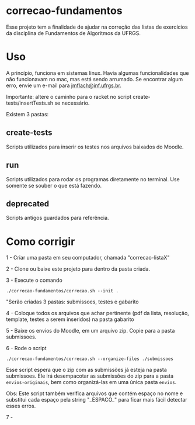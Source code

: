 # correcao-fundamentos

Esse projeto tem a finalidade de ajudar na correção das listas de exercícios da disciplina de Fundamentos de Algoritmos da UFRGS.

# Uso

A princípio, funciona em sistemas linux. Havia algumas funcionalidades que não funcionavam no mac, mas está sendo arrumado. Se encontrar algum erro, envie um e-mail para jmflach@inf.ufrgs.br.

Importante: altere o caminho para o racket no script create-tests/insertTests.sh se necessário.

Existem 3 pastas:

## create-tests

Scripts utilizados para inserir os testes nos arquivos baixados do Moodle.


## run

Scripts utilizados para rodar os programas diretamente no terminal. Use somente se souber o que está fazendo.


## deprecated

Scripts antigos guardados para referência.

# Como corrigir

1 - Criar uma pasta em seu computador, chamada "correcao-listaX"

2 - Clone ou baixe este projeto para dentro da pasta criada.

3 - Execute o comando

```
./correcao-fundamentos/correcao.sh --init .
```

"Serão criadas 3 pastas: submissoes, testes e gabarito

4 - Coloque todos os arquivos que achar pertinente (pdf da lista, resolução, template, testes a serem inseridos) na pasta gabarito

5 - Baixe os envios do Moodle, em um arquivo zip. Copie para a pasta submissoes.

6 - Rode o script

```
./correcao-fundamentos/correcao.sh --organize-files ./submissoes
```

Esse script espera que o zip com as submissões já esteja na pasta submissoes. Ele irá desempacotar as submissões do zip para a pasta `envios-originais`, bem como organizá-las em uma única pasta `envios`.

<!---Obs.: o script que faz a organização dos arquivos (correcao-fundamentos/organize-files/organize-files.sh) chama outro script (correcao-fundamentos/organize-files/fix-files.sh) que arruma alguns arquivos que eventualmente podem ter problemas, como: arquivo sem extensão, arquivo que outros scripts não conseguem ler (formatação diferente de UTF-8), etc. Porém essa tarefa é manual e, para cada arquivo que apresentar problema, deve-se adicionar neste script comandos para resolver.--->

Obs: Este script também verifica arquivos que contém espaço no nome e substitui cada espaço pela string "\_ESPACO\_" para ficar mais fácil detectar esses erros.

7 -
